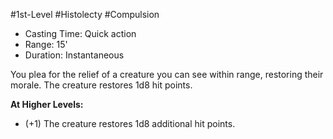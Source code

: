#1st-Level #Histolecty #Compulsion
 
- Casting Time: Quick action
- Range: 15'
- Duration: Instantaneous  

You plea for the relief of a creature you can see within range, restoring their morale. The creature restores 1d8 hit points.
 
**At Higher Levels:** 
* (+1) The creature restores 1d8 additional hit points.